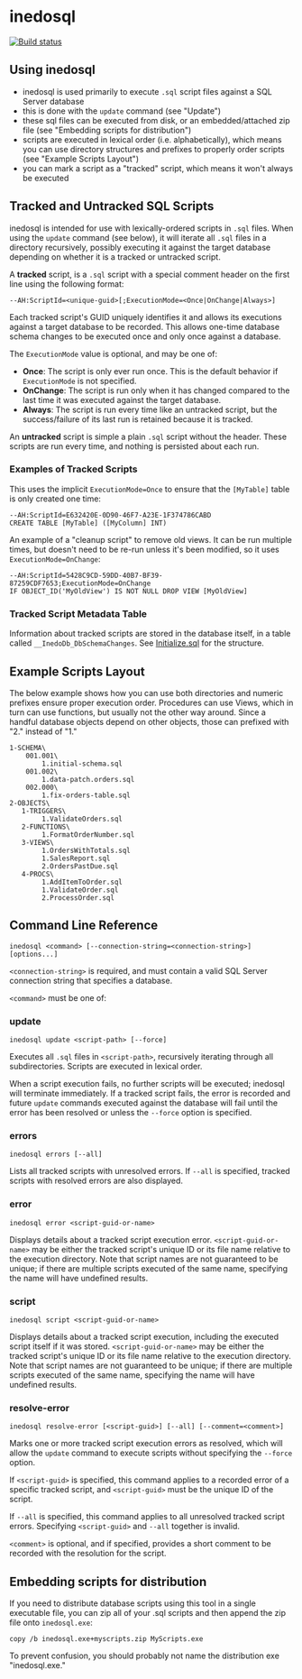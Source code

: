 # inedosql

[![Build status](https://buildmaster.inedo.com/api/ci-badges/image?API_Key=badges&$ApplicationId=64)](https://buildmaster.inedo.com/api/ci-badges/link?API_Key=badges&$ApplicationId=64)

## Using inedosql

 - inedosql is used primarily to execute `.sql` script files against a SQL Server database
 - this is done with the `update` command (see "Update")
 - these sql files can be executed from disk, or an embedded/attached zip file (see "Embedding scripts for distribution")
 - scripts are executed in lexical order (i.e. alphabetically), which means you can use directory structures and prefixes to properly order scripts (see "Example Scripts Layout")
 - you can mark a script as a "tracked" script, which means it won't always be executed

## Tracked and Untracked SQL Scripts

inedosql is intended for use with lexically-ordered scripts in `.sql` files. When using the `update` command
(see below), it will iterate all `.sql` files in a directory recursively, possibly executing it against
the target database depending on whether it is a tracked or untracked script.

A **tracked** script, is a `.sql` script with a special comment header on the first line using the following format:

    --AH:ScriptId=<unique-guid>[;ExecutionMode=<Once|OnChange|Always>]

Each tracked script's GUID uniquely identifies it and allows its executions against a target database to
be recorded. This allows one-time database schema changes to be executed once and only once against a database.

The `ExecutionMode` value is optional, and may be one of:
 - **Once**: The script is only ever run once. This is the default behavior if `ExecutionMode` is not specified.
 - **OnChange**: The script is run only when it has changed compared to the last time it was executed against the target database.
 - **Always**: The script is run every time like an untracked script, but the success/failure of its last run is retained because it is tracked.

An **untracked** script is simple a plain `.sql` script without the header. These scripts are run every time,
and nothing is persisted about each run.

### Examples of Tracked Scripts

This uses the implicit `ExecutionMode=Once` to ensure that the `[MyTable]` table
is only created one time:

    --AH:ScriptId=E632420E-0D90-46F7-A23E-1F374786CABD
    CREATE TABLE [MyTable] ([MyColumn] INT)

An example of a "cleanup script" to remove old views. It can be run multiple times, but doesn't need to be
re-run unless it's been modified, so it uses `ExecutionMode=OnChange`:    

    --AH:ScriptId=5428C9CD-59DD-40B7-BF39-87259CDF7653;ExecutionMode=OnChange
    IF OBJECT_ID('MyOldView') IS NOT NULL DROP VIEW [MyOldView]

### Tracked Script Metadata Table

Information about tracked scripts are stored in the database itself, in a table called `__InedoDb_DbSchemaChanges`. See [Initialize.sql](https://github.com/Inedo/inedosql/blob/master/inedosql/SqlServer/Scripts/Initialize.sql) for the structure.

## Example Scripts Layout

The below example shows how you can use both directories and numeric prefixes ensure proper execution order.
Procedures can use Views, which in turn can use functions, but usually not the other way around. Since a handful
database objects depend on other objects, those can prefixed with "2." instead of "1."

    1-SCHEMA\
        001.001\
            1.initial-schema.sql
        001.002\
            1.data-patch.orders.sql
        002.000\
            1.fix-orders-table.sql
    2-OBJECTS\
       1-TRIGGERS\
            1.ValidateOrders.sql
       2-FUNCTIONS\
            1.FormatOrderNumber.sql
       3-VIEWS\
            1.OrdersWithTotals.sql
            1.SalesReport.sql
            2.OrdersPastDue.sql
       4-PROCS\
            1.AddItemToOrder.sql
            1.ValidateOrder.sql
            2.ProcessOrder.sql

## Command Line Reference

    inedosql <command> [--connection-string=<connection-string>] [options...]

`<connection-string>` is required, and must contain a valid SQL Server connection string that specifies a database.

`<command>` must be one of:

### update

    inedosql update <script-path> [--force]

Executes all `.sql` files in `<script-path>`, recursively iterating through all subdirectories.
Scripts are executed in lexical order.

When a script execution fails, no further scripts will be executed; inedosql will terminate immediately.
If a tracked script fails, the error is recorded and future `update` commands executed against the database
will fail until the error has been resolved or unless the `--force` option is specified.

### errors

    inedosql errors [--all]

Lists all tracked scripts with unresolved errors. If `--all` is specified, tracked scripts with resolved
errors are also displayed.

### error

    inedosql error <script-guid-or-name>

Displays details about a tracked script execution error. `<script-guid-or-name>` may be either the
tracked script's unique ID or its file name relative to the execution directory. Note that script names
are not guaranteed to be unique; if there are multiple scripts executed of the same name, specifying
the name will have undefined results.

### script

    inedosql script <script-guid-or-name>

Displays details about a tracked script execution, including the executed script itself if it was stored.
`<script-guid-or-name>` may be either the tracked script's unique ID or its file name relative to
the execution directory. Note that script names are not guaranteed to be unique; if there are multiple
scripts executed of the same name, specifying the name will have undefined results.

### resolve-error

    inedosql resolve-error [<script-guid>] [--all] [--comment=<comment>]

Marks one or more tracked script execution errors as resolved, which will allow the `update` command
to execute scripts without specifying the `--force` option.

If `<script-guid>` is specified, this command applies to a recorded error of a specific tracked
script, and `<script-guid>` must be the unique ID of the script.

If `--all` is specified, this command applies to all unresolved tracked script errors. Specifying
`<script-guid>` and `--all` together is invalid.

`<comment>` is optional, and if specified, provides a short comment to be recorded with the
resolution for the script.

## Embedding scripts for distribution

If you need to distribute database scripts using this tool in a single executable file, you can zip
all of your .sql scripts and then append the zip file onto `inedosql.exe`:

    copy /b inedosql.exe+myscripts.zip MyScripts.exe

To prevent confusion, you should probably not name the distribution exe "inedosql.exe."

